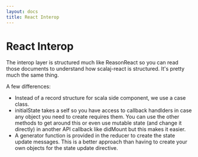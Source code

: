 ```yaml
---
layout: docs
title: React Interop
---
```

# React Interop
The interop layer is structured much like ReasonReact so you can read those documents to understand how scalaj-react is structured. It's pretty much the same thing.

A few differences:
* Instead of a record structure for scala side component, we use a case class.
* initialState takes a self so you have access to callback handlders in case any object you need to create requires them. You can use the other methods to get around this or even use mutable state (and change it directly) in another API callback like didMount but this makes it easier.
* A generator function is provided in the reducer to create the state update messages. This is a better approach than having to create your own objects for the state update directive.

